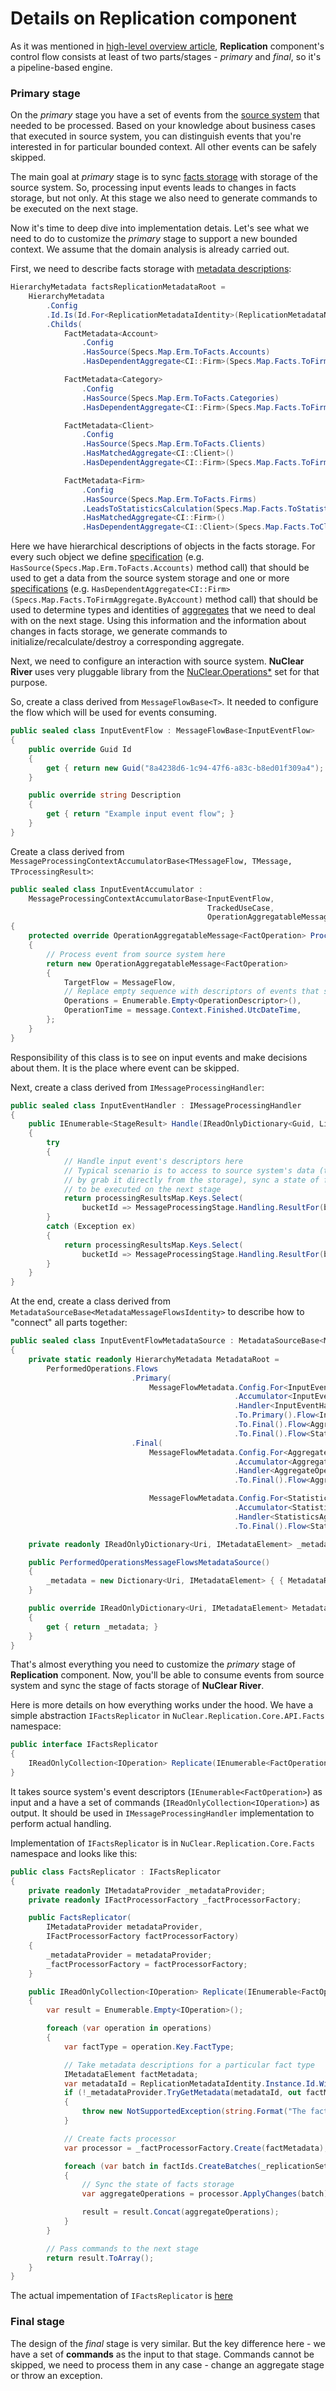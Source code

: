 # Details on Replication component

As it was mentioned in [high-level overview article](README.md), **Replication** component's control flow consists at least of two parts/stages - _primary_ and _final_, so it's a pipeline-based engine. 

### Primary stage

On the _primary_ stage you have a set of events from the [source system][terms] that needed to be processed. Based on your knowledge about business cases that executed in source system, you can distinguish events that you're interested in for particular bounded context. All other events can be safely skipped.

The main goal at _primary_ stage is to sync [facts storage][terms] with storage of the source system. So, processing input events leads to changes in facts storage, but not only. At this stage we also need to generate commands to be executed on the next stage. 

Now it's time to deep dive into implementation detais. Let's see what we need to do to customize the _primary_ stage to support a new bounded context. We assume that the domain analysis is already carried out.

First, we need to describe facts storage with [metadata descriptions][terms]:

```csharp
HierarchyMetadata factsReplicationMetadataRoot =
    HierarchyMetadata
        .Config
        .Id.Is(Id.For<ReplicationMetadataIdentity>(ReplicationMetadataName.Facts))
        .Childs(
            FactMetadata<Account>
                .Config
                .HasSource(Specs.Map.Erm.ToFacts.Accounts)
                .HasDependentAggregate<CI::Firm>(Specs.Map.Facts.ToFirmAggregate.ByAccount),

            FactMetadata<Category>
                .Config
                .HasSource(Specs.Map.Erm.ToFacts.Categories)
                .HasDependentAggregate<CI::Firm>(Specs.Map.Facts.ToFirmAggregate.ByCategory),

            FactMetadata<Client>
                .Config
                .HasSource(Specs.Map.Erm.ToFacts.Clients)
                .HasMatchedAggregate<CI::Client>()
                .HasDependentAggregate<CI::Firm>(Specs.Map.Facts.ToFirmAggregate.ByClient),

            FactMetadata<Firm>
                .Config
                .HasSource(Specs.Map.Erm.ToFacts.Firms)
                .LeadsToStatisticsCalculation(Specs.Map.Facts.ToStatistics.ByFirm)
                .HasMatchedAggregate<CI::Firm>()
                .HasDependentAggregate<CI::Client>(Specs.Map.Facts.ToClientAggregate.ByFirm));
```

Here we have hierarchical descriptions of objects in the facts storage. For every such object we define [specification][terms] (e.g. `HasSource(Specs.Map.Erm.ToFacts.Accounts)` method call) that should be used to get a data from the source system storage and one or more [specifications][terms] (e.g. `HasDependentAggregate<CI::Firm>(Specs.Map.Facts.ToFirmAggregate.ByAccount)` method call) that should be used to determine types and identities of [aggregates][terms] that we need to deal with on the next stage. Using this information and the information about changes in facts storage, we generate commands to initialize/recalculate/destroy a corresponding aggregate.

Next, we need to configure an interaction with source system. **NuClear River** uses very pluggable library from the [NuClear.Operations*][nuclear-operations-libraries] set for that purpose. 

So, create a class derived from `MessageFlowBase<T>`. It needed to configure the flow which will be used for events consuming.

```csharp
public sealed class InputEventFlow : MessageFlowBase<InputEventFlow>
{
    public override Guid Id
    {
        get { return new Guid("8a4238d6-1c94-47f6-a83c-b8ed01f309a4"); }
    }

    public override string Description
    {
        get { return "Example input event flow"; }
    }
}
```

Create a class derived from `MessageProcessingContextAccumulatorBase<TMessageFlow, TMessage, TProcessingResult>`:

```csharp
public sealed class InputEventAccumulator : 
    MessageProcessingContextAccumulatorBase<InputEventFlow, 
                                            TrackedUseCase, 
                                            OperationAggregatableMessage<FactOperation>>
{
    protected override OperationAggregatableMessage<FactOperation> Process(TrackedUseCase message)
    {
        // Process event from source system here
        return new OperationAggregatableMessage<FactOperation> 
        {
            TargetFlow = MessageFlow,
            // Replace empty sequence with descriptors of events that should be processed further
            Operations = Enumerable.Empty<OperationDescriptor>(),
            OperationTime = message.Context.Finished.UtcDateTime,
        };
    }
}
```

Responsibility of this class is to see on input events and make decisions about them. It is the place where event can be skipped.

Next, create a class derived from `IMessageProcessingHandler`:

```csharp
public sealed class InputEventHandler : IMessageProcessingHandler
{
    public IEnumerable<StageResult> Handle(IReadOnlyDictionary<Guid, List<IAggregatableMessage>> processingResultsMap)
    {
        try
        {
            // Handle input event's descriptors here
            // Typical scenario is to access to source system's data (throught the event context or 
            // by grab it directly from the storage), sync a state of facts storage and generate commands
            // to be executed on the next stage
            return processingResultsMap.Keys.Select(
                bucketId => MessageProcessingStage.Handling.ResultFor(bucketId).AsSucceeded());
        }
        catch (Exception ex)
        {
            return processingResultsMap.Keys.Select(
                bucketId => MessageProcessingStage.Handling.ResultFor(bucketId).AsFailed().WithExceptions(ex));
        }
    }
}
```
At the end, create a class derived from `MetadataSourceBase<MetadataMessageFlowsIdentity>` to describe how to "connect" all parts together:

```csharp
public sealed class InputEventFlowMetadataSource : MetadataSourceBase<MetadataMessageFlowsIdentity>
{
    private static readonly HierarchyMetadata MetadataRoot =
        PerformedOperations.Flows
                           .Primary(
                               MessageFlowMetadata.Config.For<InputEventFlow>()
                                                  .Accumulator<InputEventAccumulator>()
                                                  .Handler<InputEventHandler>()
                                                  .To.Primary().Flow<InputEventFlow>().Connect()
                                                  .To.Final().Flow<AggregatesFlow>().Connect()
                                                  .To.Final().Flow<StatisticsFlow>().Connect()
                           .Final(
                               MessageFlowMetadata.Config.For<AggregatesFlow>()
                                                  .Accumulator<AggregateOperationAccumulator<AggregatesFlow>>()
                                                  .Handler<AggregateOperationAggregatableMessageHandler>()
                                                  .To.Final().Flow<AggregatesFlow>().Connect(),

                               MessageFlowMetadata.Config.For<StatisticsFlow>()
                                                  .Accumulator<StatisticsOperationAccumulator<StatisticsFlow>>()
                                                  .Handler<StatisticsAggregatableMessageHandler>()
                                                  .To.Final().Flow<StatisticsFlow>().Connect());

    private readonly IReadOnlyDictionary<Uri, IMetadataElement> _metadata;

    public PerformedOperationsMessageFlowsMetadataSource()
    {
        _metadata = new Dictionary<Uri, IMetadataElement> { { MetadataRoot.Identity.Id, MetadataRoot } };
    }

    public override IReadOnlyDictionary<Uri, IMetadataElement> Metadata
    {
        get { return _metadata; }
    }
}
```

That's almost everything you need to customize the _primary_ stage of **Replication** component. Now, you'll be able to consume events from source system and sync the stage of facts storage of **NuClear River**.

Here is more details on how everything works under the hood. We have a simple abstraction `IFactsReplicator` in `NuClear.Replication.Core.API.Facts` namespace:

```csharp
public interface IFactsReplicator
{
    IReadOnlyCollection<IOperation> Replicate(IEnumerable<FactOperation> operations);
}
```

It takes source system's event descriptors (`IEnumerable<FactOperation>`) as input and a have a set of commands (`IReadOnlyCollection<IOperation>`) as output. It should be used in `IMessageProcessingHandler` implementation to perform actual handling. 

Implementation of `IFactsReplicator` is in `NuClear.Replication.Core.Facts` namespace and looks like this:

```csharp
public class FactsReplicator : IFactsReplicator
{
    private readonly IMetadataProvider _metadataProvider;
    private readonly IFactProcessorFactory _factProcessorFactory;

    public FactsReplicator(
        IMetadataProvider metadataProvider,
        IFactProcessorFactory factProcessorFactory)
    {
        _metadataProvider = metadataProvider;
        _factProcessorFactory = factProcessorFactory;
    }

    public IReadOnlyCollection<IOperation> Replicate(IEnumerable<FactOperation> operations)
    {
        var result = Enumerable.Empty<IOperation>();

        foreach (var operation in operations)
        {   
            var factType = operation.Key.FactType;

            // Take metadata descriptions for a particular fact type
            IMetadataElement factMetadata;
            var metadataId = ReplicationMetadataIdentity.Instance.Id.WithRelative(new Uri(string.Format("Facts/{0}", factType.Name), UriKind.Relative));
            if (!_metadataProvider.TryGetMetadata(metadataId, out factMetadata))
            {
                throw new NotSupportedException(string.Format("The fact of type '{0}' is not supported.", factType));
            }

            // Create facts processor
            var processor = _factProcessorFactory.Create(factMetadata);

            foreach (var batch in factIds.CreateBatches(_replicationSettings.ReplicationBatchSize))
            {
                // Sync the state of facts storage
                var aggregateOperations = processor.ApplyChanges(batch);

                result = result.Concat(aggregateOperations);
            }
        }

        // Pass commands to the next stage
        return result.ToArray();
    }
}
```

The actual impementation of `IFactsReplicator` is [here](https://github.com/2gis/nuclear-river/blob/master/Replication/Replication.Core/Facts/FactsReplicator.cs)

### Final stage

The design of the _final_ stage is very similar. But the key difference here - we have a set of **commands** as the input to that stage. Commands cannot be skipped, we need to process them in any case - change an aggregate stage or throw an exception.

[terms]: ../terms.md
[nuclear-operations-libraries]: ../dependencies/nuclear-operations-libraries.md